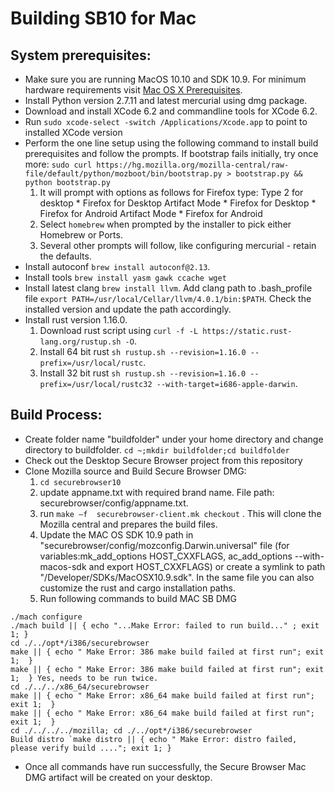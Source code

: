 # Building SB10 for Mac

## System prerequisites:
  * Make sure you are running MacOS 10.10 and SDK 10.9. For minimum hardware requirements visit [Mac OS X Prerequisites](https://developer.mozilla.org/en-US/docs/Mozilla/Developer_guide/Build_Instructions/Mac_OS_X_Prerequisites).
  * Install Python version 2.7.11 and latest mercurial using dmg package.
  * Download and install XCode 6.2 and commandline tools for XCode 6.2.
  * Run `sudo xcode-select -switch /Applications/Xcode.app` to point to installed XCode version
  * Perform the one line setup using the following command to install build prerequisites and follow the prompts. If bootstrap fails initially, try once more: `sudo curl https://hg.mozilla.org/mozilla-central/raw-file/default/python/mozboot/bin/bootstrap.py > bootstrap.py && python bootstrap.py`
      1. It will prompt with options as follows for Firefox type: Type 2 for desktop
        * Firefox for Desktop Artifact Mode
        * Firefox for Desktop
        * Firefox for Android Artifact Mode
        * Firefox for Android
      2. Select `homebrew` when prompted by the installer to pick either Homebrew or Ports.
      3. Several other prompts will follow, like configuring mercurial - retain the defaults.
  * Install autoconf `brew install autoconf@2.13`.
  * Install tools `brew install yasm gawk ccache wget`
  * Install latest clang `brew install llvm`. Add clang path to .bash_profile file `export PATH=/usr/local/Cellar/llvm/4.0.1/bin:$PATH`. Check the installed version and update the path accordingly.
  * Install rust version 1.16.0.
      1. Download rust script using `curl -f -L https://static.rust-lang.org/rustup.sh -O`.
      2. Install 64 bit rust `sh rustup.sh --revision=1.16.0 --prefix=/usr/local/rustc`.     
      3. Install 32 bit rust `sh rustup.sh --revision=1.16.0 --prefix=/usr/local/rustc32 --with-target=i686-apple-darwin`.

## Build Process:

  * Create folder name "buildfolder" under your home directory and change directory to buildfolder. `cd ~;mkdir buildfolder;cd buildfolder`
  * Check out the Desktop Secure Browser project from this repository
  * Clone Mozilla source and Build Secure Browser DMG:
      1. `cd securebrowser10`
      2. update appname.txt with required brand name. File path: securebrowser/config/appname.txt.
      3. run `make –f  securebrowser-client.mk checkout` . This will clone the Mozilla central and prepares the build files.
      4. Update the MAC OS SDK 10.9 path in "securebrowser/config/mozconfig.Darwin.universal" file (for variables:mk_add_options HOST_CXXFLAGS, ac_add_options --with-macos-sdk and export HOST_CXXFLAGS) or create a symlink to path "/Developer/SDKs/MacOSX10.9.sdk". In the same file you can also customize the rust and cargo installation paths.
      5. Run following commands to build MAC SB DMG
         
`````
./mach configure
./mach build || { echo "...Make Error: failed to run build..." ; exit 1; }
cd ./../opt*/i386/securebrowser
make || { echo " Make Error: 386 make build failed at first run"; exit 1;  }
make || { echo " Make Error: 386 make build failed at first run"; exit 1;  } Yes, needs to be run twice.
cd ./../../x86_64/securebrowser
make || { echo " Make Error: x86_64 make build failed at first run"; exit 1;  }
make || { echo " Make Error: x86_64 make build failed at first run"; exit 1;  }
cd ./../../../mozilla; cd ./../opt*/i386/securebrowser
Build distro `make distro || { echo " Make Error: distro failed, please verify build ...."; exit 1; }
`````
  * Once all commands have run successfully, the Secure Browser Mac DMG artifact will be created on your desktop.